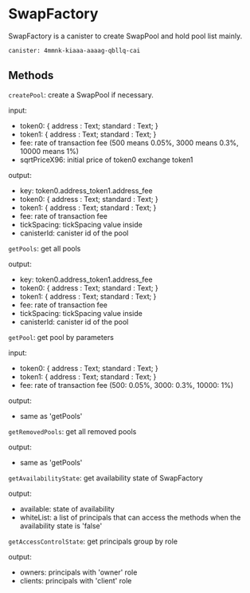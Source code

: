 # SwapFactory

SwapFactory is a canister to create SwapPool and hold pool list mainly.

```bash
canister: 4mmnk-kiaaa-aaaag-qbllq-cai
```

## Methods

`createPool`: create a SwapPool if necessary.

input:
- token0: { address : Text; standard : Text; }
- token1: { address : Text; standard : Text; }
- fee: rate of transaction fee (500 means 0.05%, 3000 means 0.3%, 10000 means 1%)
- sqrtPriceX96: initial price of token0 exchange token1

output: 
- key: token0.address_token1.address_fee
- token0: { address : Text; standard : Text; }
- token1: { address : Text; standard : Text; }
- fee: rate of transaction fee
- tickSpacing: tickSpacing value inside
- canisterId: canister id of the pool

`getPools`: get all pools

output:
- key: token0.address_token1.address_fee
- token0: { address : Text; standard : Text; }
- token1: { address : Text; standard : Text; }
- fee: rate of transaction fee
- tickSpacing: tickSpacing value inside
- canisterId: canister id of the pool

`getPool`: get pool by parameters

input:
- token0: { address : Text; standard : Text; }
- token1: { address : Text; standard : Text; }
- fee: rate of transaction fee (500: 0.05%, 3000: 0.3%, 10000: 1%)

output: 
- same as 'getPools'

`getRemovedPools`: get all removed pools

output:
- same as 'getPools'

`getAvailabilityState`: get availability state of SwapFactory

output:
- available: state of availability
- whiteList: a list of principals that can access the methods when the availability state is 'false'

`getAccessControlState`: get principals group by role

output:
- owners: principals with 'owner' role
- clients: principals with 'client' role